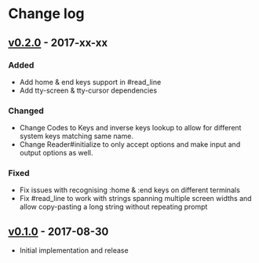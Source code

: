 # Change log

## [v0.2.0] - 2017-xx-xx

### Added
* Add home & end keys support in #read_line
* Add tty-screen & tty-cursor dependencies

### Changed
* Change Codes to Keys and inverse keys lookup to allow for different system keys matching same name.
* Change Reader#initialize to only accept options and make input and output options as well.

### Fixed
* Fix issues with recognising :home & :end keys on different terminals
* Fix #read_line to work with strings spanning multiple screen widths and allow copy-pasting a long string without repeating prompt

## [v0.1.0] - 2017-08-30

* Initial implementation and release

[v0.2.0]: https://github.com/piotrmurach/tty-reader/compare/v0.1.0...v0.2.0
[v0.1.0]: https://github.com/piotrmurach/tty-reader/compare/v0.1.0
